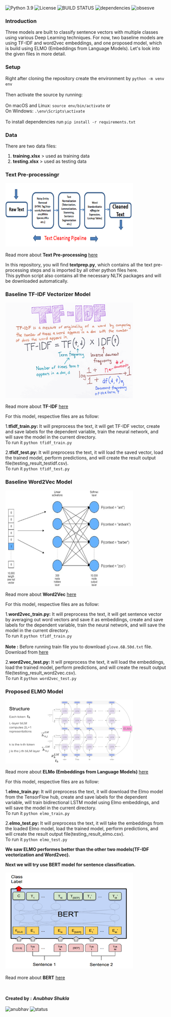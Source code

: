 ![Python 3.9](https://img.shields.io/badge/python-3.9-blue.svg)
![License](https://img.shields.io/badge/license-Apache%202-red.svg)
![BUILD STATUS](https://img.shields.io/badge/Build-passing-purple.svg)
![dependencies](https://img.shields.io/badge/dependencies-up%20to%20date-green.svg)
![obsesve](https://img.shields.io/badge/observatory-A%2B-yellow.svg)

<h3>Introduction</h3>
Three models are built to classify sentence vectors with multiple classes using various Deep Learning techniques.
For now, two baseline models are using TF-IDF and  word2vec embeddings, and one proposed model, which is build using ELMO (Embeddings from Language Models).
Let's look into the given files in more detail.

<h3>Setup</h3>

Right after cloning the repository create the environment by `python -m venv env`</br></br> 
Then activate the source by running:</br></br> 
On macOS and Linux: `source env/bin/activate`  or  </br> 
On Windows: `.\env\Scripts\activate` </br></br> 
To install dependencies run `pip install -r requirements.txt` 


<h3>Data</h3>
There are two data files:

1. <b>training.xlsx</b> > used as training data
2. <b>testing.xlsx</b>  > used as testing data

<h3>Text Pre-processingr</h3>
<img src="images/text_steps.png" width="400" height="200">

Read more about <b>Text Pre-processing</b> [here](https://towardsdatascience.com/text-preprocessing-in-natural-language-processing-using-python-6113ff5decd8#:~:text=In%20NLP%2C%20text%20preprocessing%20is,Stop%20words%20removal)  </br>

In this repository, you will find <b>textprep.py</b>, which contains all the text pre-processing steps and is imported by all other python files here. </br>
This python script also contains all the necessary NLTK packages and will be downloaded automatically. 

<h3>Baseline TF-IDF Vectorizer Model </h3>

<img src="images/tfidf.png" width="400" height="300">

Read more about <b>TF-IDF</b> [here](https://medium.com/@cmukesh8688/tf-idf-vectorizer-scikit-learn-dbc0244a911a)  </br>

For this model, respective files are as follow:

1.<b>tfidf_train.py:</b> It will preprocess the text, it will get TF-IDF vector, create and save labels for the dependent variable, train the neural network, and will save the model in the current directory.</br>
To run it `python tfidf_train.py`

2.<b>tfidf_test.py:</b> It will preprocess the text, it will load the saved vector, load the trained model, perform predictions, and will create the result output file(testing_result_testidf.csv).</br>
To run it `python tfidf_test.py`

<h3>Baseline Word2Vec Model </h3>

<img src="images/word2vec.jpeg" width="400" height="300">

Read more about <b>Word2Vec</b> [here](https://towardsdatascience.com/introduction-to-word-embedding-and-word2vec-652d0c2060fa)  </br>

For this model, respective files are as follow:

1.<b>word2vec_train.py:</b> It will preprocess the text, it will get sentence vector by averaging out word vectors and save it as embeddings, create and save labels for the dependent variable, train the neural network, and will save the model in the current directory.</br>
To run it `python tfidf_train.py`</br></br>
<b> Note :</b> Before running train file you to download `glove.6B.50d.txt` file. Download from [here](https://nlp.stanford.edu/projects/glove/)

2.<b>word2vec_test.py:</b> It will preprocess the text, it will load the embeddings, load the trained model, perform predictions, and will create the result output file(testing_result_word2vec.csv).</br>
To run it `python word2vec_test.py`


<h3>Proposed ELMO Model </h3>

<img src="images/elmo.png" width="400" height="200">

Read more about <b>ELMo (Embeddings from Language Models)</b> [here](https://www.analyticsvidhya.com/blog/2019/03/learn-to-use-elmo-to-extract-features-from-text/)  </br>

For this model, respective files are as follow:

1.<b>elmo_train.py:</b> It will preprocess the text, it will download the Elmo model from the TensorFlow hub, create and save labels for the dependent variable, will train bidirectional LSTM model using Elmo embeddings, and will save the model in the current directory.</br>
To run it `python elmo_train.py`</br>

2.<b>elmo_test.py:</b> It will preprocess the text, it will take the embeddings from the loaded Elmo model, load the trained model, perform predictions, and will create the result output file(testing_result_elmo.csv).</br>
To run it `python elmo_test.py` </br>

<b> We saw ELMO performes better than the other two models(TF-IDF vectorization and Word2vec).</b> </br>

<b> Next we will try use BERT model for sentence classification.</b> </br></br>
<img src="images/bert.png" width="400" height="300"></br></br>
Read more about <b>BERT</b> [here](https://towardsdatascience.com/bert-explained-state-of-the-art-language-model-for-nlp-f8b21a9b6270)  </br></br></br>




<b>Created by :</b>
<b><i> Anubhav Shukla </i></b>
</br>
</br>
![anubhav](https://img.shields.io/badge/Anubhav-%402021-blue.svg)
![status](https://img.shields.io/badge/Status-up-green.svg)

